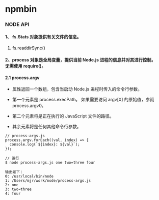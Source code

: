 # npmbin

### NODE API


#### 1、 fs.Stats 对象提供有关文件的信息。


1. fs.readdirSync()


#### 2、process 对象是全局变量，提供当前 Node.js 进程的信息并对其进行控制。无需使用 require()。

#### 2.1 process.argv 

- 属性返回一个数组，包含当启动 Node.js 进程时传入的命令行参数。 

- 第一个元素是 process.execPath。 如果需要访问 argv[0] 的原始值，参阅 process.argv0。

- 第二个元素将是正在执行的 JavaScript 文件的路径。 

- 其余元素将是任何其他命令行参数。

```
// process-args.js
process.argv.forEach((val, index) => {
  console.log(`${index}: ${val}`);
});

// 运行
$ node process-args.js one two=three four

输出如下：
0: /usr/local/bin/node
1: /Users/mjr/work/node/process-args.js
2: one
3: two=three
4: four

```
